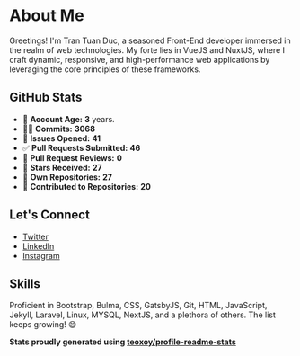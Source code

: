 # About Me

Greetings! I'm Tran Tuan Duc, a seasoned Front-End developer immersed in the realm of web technologies. My forte lies in VueJS and NuxtJS, where I craft dynamic, responsive, and high-performance web applications by leveraging the core principles of these frameworks.

## GitHub Stats

- 👶 **Account Age:** **3** years.
- 👨‍💻 **Commits:** **3068**
- 👐 **Issues Opened:** **41**
- ✅ **Pull Requests Submitted:** **46**
- 👀 **Pull Request Reviews:** **0**
- 🌟 **Stars Received:** **27**
- 👤 **Own Repositories:** **27**
- 🤝 **Contributed to Repositories:** **20**

## Let's Connect

- [Twitter](https://twitter.com/tuanducdesigner)
- [LinkedIn](https://www.linkedin.com/in/tuanductran)
- [Instagram](https://www.instagram.com/tuanductran.dev)

## Skills

Proficient in Bootstrap, Bulma, CSS, GatsbyJS, Git, HTML, JavaScript, Jekyll, Laravel, Linux, MYSQL, NextJS, and a plethora of others. The list keeps growing! 😅

**Stats proudly generated using [teoxoy/profile-readme-stats](https://github.com/marketplace/actions/profile-readme-stats)**
